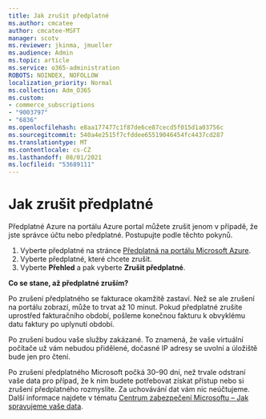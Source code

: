 ```yaml
---
title: Jak zrušit předplatné
ms.author: cmcatee
author: cmcatee-MSFT
manager: scotv
ms.reviewer: jkinma, jmueller
ms.audience: Admin
ms.topic: article
ms.service: o365-administration
ROBOTS: NOINDEX, NOFOLLOW
localization_priority: Normal
ms.collection: Adm_O365
ms.custom:
- commerce_subscriptions
- "9003797"
- "6836"
ms.openlocfilehash: e8aa177477c1f87de6ce87cecd5f015d1a03756c
ms.sourcegitcommit: 540a4e2515f7cfddee65519046454fc4437cd287
ms.translationtype: MT
ms.contentlocale: cs-CZ
ms.lasthandoff: 08/01/2021
ms.locfileid: "53689111"
---
```

# <a name="how-to-cancel-a-subscription"></a>Jak zrušit předplatné

Předplatné Azure na portálu Azure portal můžete zrušit jenom v případě, že jste správce účtu nebo předplatné. Postupujte podle těchto pokynů.

1. Vyberte předplatné na stránce [Předplatná na portálu Microsoft Azure](https://ms.portal.azure.com/#blade/Microsoft_Azure_Billing/SubscriptionsBlade).
2. Vyberte předplatné, které chcete zrušit.
3. Vyberte **Přehled** a pak vyberte **Zrušit předplatné**.

**Co se stane, až předplatné zruším?**

Po zrušení předplatného se fakturace okamžitě zastaví. Než se ale zrušení na portálu zobrazí, může to trvat až 10 minut. Pokud předplatné zrušíte uprostřed fakturačního období, pošleme konečnou fakturu k obvyklému datu faktury po uplynutí období.

Po zrušení budou vaše služby zakázané. To znamená, že vaše virtuální počítače už vám nebudou přidělené, dočasné IP adresy se uvolní a úložiště bude jen pro čtení.

Po zrušení předplatného Microsoft počká 30–⁠90 dní, než trvale odstraní vaše data pro případ, že k nim budete potřebovat získat přístup nebo si zrušení předplatného rozmyslíte. Za uchovávání dat vám nic neúčtujeme. Další informace najdete v tématu [Centrum zabezpečení Microsoftu – Jak spravujeme vaše data](https://www.microsoft.com/trust-center/privacy/data-management#leave).

